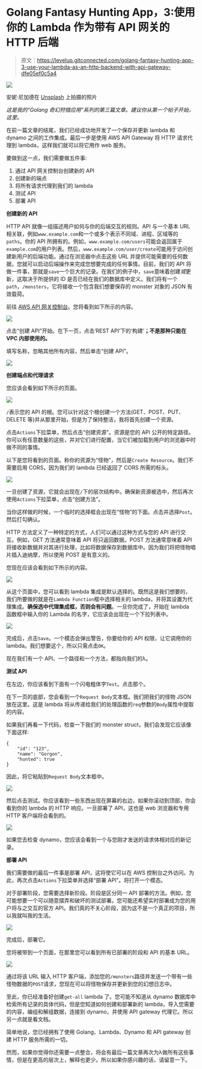 # Golang Fantasy Hunting App，3:使用你的 Lambda 作为带有 API 网关的 HTTP 后端

> 原文：<https://levelup.gitconnected.com/golang-fantasy-hunting-app-3-use-your-lambda-as-an-http-backend-with-api-gateway-dfe05ef0c5a4>

![](img/3674832b5a0f108d39df98ca309c52e3.png)

安妮·尼加德在 [Unsplash](https://unsplash.com/s/photos/monster?utm_source=unsplash&utm_medium=referral&utm_content=creditCopyText) 上拍摄的照片

*这是我的“Golang 奇幻狩猎应用”系列的第三篇文章。建议你从第一个帖子开始，这里。*

在前一篇文章的结尾，我们已经成功地开发了一个保存并更新 lambda 和 dynamo 之间的工作集成。最后一步是使用 AWS API Gateway 将 HTTP 请求代理到 lambda，这样我们就可以将它用作 web 服务。

要做到这一点，我们需要做五件事:

1.  通过 API 网关控制台创建新的 API
2.  创建新的端点
3.  将所有请求代理到我们的 lambda
4.  测试 API
5.  部署 API

**创建新的 API**

HTTP API 就像一组描述用户如何与你的后端交互的规则。API 与一个基本 URL 相关联，例如`www.example.com`和一个或多个表示不同域、进程、区域等的`paths`。你的 API 所拥有的。例如，`www.example.com/users`可能会返回属于`example.com`的用户列表。然后，`www.example.com/user/create`可能用于访问创建新用户的后端功能。通过在浏览器中点击这些 URL 并提供可能需要的任何数据，您就可以启动后端操作来完成您想要完成的任何事情。目前，我们的 API 将做一件事，那就是`save`一个巨大的记录。在我们的例子中，`save`意味着创建*或*更新，这取决于所提供的 ID 是否已经在我们的数据库中定义。我们将有一个`path`，`/monsters`，它将接收一个包含我们想要保存的 monster 对象的 JSON 有效载荷。

前往 [AWS API 网关控制台](https://eu-west-1.console.aws.amazon.com/apigateway/main)。您将看到如下所示的内容。

![](img/580b154e4763e099d60eff587c1d1049.png)

点击“创建 API”开始。在下一页，点击‘REST API’下的‘构建’**；不是那种只能在 VPC 内部使用的。**

填写名称，忽略其他所有内容，然后单击“创建 API”。

![](img/55ec218f03d598cfb60ae41c55a5a3aa.png)

**创建端点和代理请求**

您应该会看到如下所示的页面。

![](img/97b410a66f0daae76ed5bed3b606de9c.png)

`/`表示您的 API 的根。您可以针对这个根创建一个方法(GET、POST、PUT、DELETE 等)并从那里开始，但是为了保持整洁，我将首先创建一个资源。

点击`Actions`下拉菜单，然后点击“创建资源”。资源是您的 API 公开的特定路径。你可以有任意数量的这些，并对它们进行配置，当它们被加载到用户的浏览器中时做不同的事情。

以下是您将看到的页面。称你的资源为“怪物”，然后是`Create Resource`。我们不需要启用 CORS，因为我们的 lambda 已经返回了 CORS 所需的标头。

![](img/ec20434ac28b61fc7c5362b876c0352d.png)

一旦创建了资源，它就会出现在`/`下的层次结构中。确保新资源被选中，然后再次使用`Actions`下拉菜单，点击“创建方法”。

当你这样做的时候，一个临时的选择框会出现在“怪物”的下面。点击并选择`Post`。然后打勾确认。

HTTP 方法定义了一种特定的方式，人们可以通过这种方式与您的 API 进行交互。例如，GET 方法通常意味着 API 将只返回数据。POST 方法通常意味着 API 将接收新数据并对其进行处理，比如将数据保存到数据库中。因为我们将把怪物唱片插入迪纳摩，所以使用 POST 是有意义的。

您现在应该会看到如下所示的内容。

![](img/ed54602aef0af9aba911c52984178897.png)

从这个页面中，您可以看到 lambda 集成是默认选择的。既然这是我们想要的，我们所要做的就是在`Lambda Function`框中选择相关的 lambda，并将其设置为代理集成。**确保选中代理集成框，否则会有问题**。一旦你完成了，开始在 lambda 函数框中输入你的 Lambda 的名字，它应该会出现在一个下拉列表中。

![](img/f8b4bf710a4f7e239c12918fed9e7ac4.png)

完成后，点击`Save`。一个模态会弹出警告，你要给你的 API 权限，让它调用你的 lambda。我们想要这个，所以只需点击`OK`。

现在我们有一个 API、一个路径和一个方法，都指向我们的λ。

**测试 API**

在左边，你应该看到下面有一个闪电粗体字`Test`。点击那个。

在下一页的底部，您会看到一个`Request Body`文本框。我们把我们的怪物 JSON 放在这里。这是 lambda 将从传递给我们的处理函数的`req`参数的`Body`属性中提取的内容。

如果我们再看一下代码，检查一下我们的 monster struct，我们会发现它应该像下面这样:

```
{
    "id": "123",
    "name": "Gorgon",
    "hunted": true
}
```

因此，将它粘贴到`Request Body`文本框中。

![](img/fa379902bef6ea6f764b2c0a32186d3e.png)

然后点击测试。你应该看到一些东西出现在屏幕的右边，如果你滚动到顶部，你会看到你的 lambda 的 HTTP 响应。一旦部署了 API，这也是 web 浏览器和专用 HTTP 客户端将会看到的。

![](img/fcb2a1286769b7b70cebc16fc20be9fd.png)

如果您去检查 dynamo，您应该会看到一个与您刚才发送的请求体相对应的新记录。

**部署 API**

我们需要做的最后一件事是部署 API，这将使它可以在 AWS 控制台之外访问。为此，再次点击`Actions`下拉菜单并选择“部署 API”。将打开一个模态。

对于部署阶段，您需要选择新阶段。阶段是区分同一 API 部署的方法。例如，您可能想要一个可以随意摆弄和破坏的测试部署。您可能还希望实时部署成为您的用户将与之交互的官方 API。我们真的不关心阶段，因为这不是一个真正的项目，所以我就叫我的生活。

![](img/a856458e302dac906aa4ee841a6ba615.png)

完成后，部署它。

您将被带到一个页面，在那里您可以看到所有已部署的阶段和 API 的基本 URL。

![](img/abc586e7ac78866935fdf4f962c21984.png)

通过将该 URL 输入 HTTP 客户端，添加您的`/monsters`路径并发送一个带有一些怪物数据的`POST`请求，您现在可以将怪物保存并更新到您的幻想日志中。

至此，你已经准备好创建`get-all` lambda 了。您可能不知道从 dynamo 数据库中检索所有记录的具体代码，但是您知道如何创建和部署新的 lambda，导入您需要的内容，编组和解组数据，连接到 dynamo，并使用 API gateway 代理它。所以另一点就是看文档。

简单地说，您已经拥有了使用 Golang、Lambda、Dynamo 和 API gateway 创建 HTTP 服务所需的一切。

然而，如果你觉得你还需要一点整合，将会有最后一篇文章再次为λ做所有这些事情，但是在更高的层次上，解释也更少。所以如果你感兴趣的话，请留意一下。